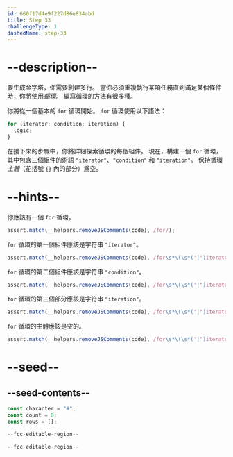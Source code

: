 ```yaml
---
id: 660f17d4e9f227d86e834abd
title: Step 33
challengeType: 1
dashedName: step-33
---
```


# --description--

要生成金字塔，你需要創建多行。 當你必須重複執行某項任務直到滿足某個條件時，你將使用<dfn>循環</dfn>。 編寫循環的方法有很多種。

你將從一個基本的 `for` 循環開始。 `for` 循環使用以下語法：

```js
for (iterator; condition; iteration) {
  logic;
}
```

在接下來的步驟中，你將詳細探索循環的每個組件。 現在，構建一個 `for` 循環，其中包含三個組件的術語 `"iterator"`、`"condition"` 和 `"iteration"`。 保持循環 <dfn>主體</dfn>（花括號 `{}` 內的部分）爲空。


# --hints--

你應該有一個 `for` 循環。

```js
assert.match(__helpers.removeJSComments(code), /for/);
```

`for` 循環的第一個組件應該是字符串 `"iterator"`。

```js
assert.match(__helpers.removeJSComments(code), /for\s*\(\s*('|")iterator\1/);
```

`for` 循環的第二個組件應該是字符串 `"condition"`。

```js
assert.match(__helpers.removeJSComments(code), /for\s*\(\s*('|")iterator\1\s*;\s*('|")condition\2/);
```

`for` 循環的第三個部分應該是字符串 `"iteration"`。

```js
assert.match(__helpers.removeJSComments(code), /for\s*\(\s*('|")iterator\1\s*;\s*('|")condition\2\s*;\s*('|")iteration\3\s*\)/);
```

`for` 循環的主體應該是空的。

```js
assert.match(__helpers.removeJSComments(code), /for\s*\(\s*('|")iterator\1\s*;\s*('|")condition\2\s*;\s*('|")iteration\3\s*\)\s*\{\s*\}/);
```

# --seed--

## --seed-contents--

```js
const character = "#";
const count = 8;
const rows = [];

--fcc-editable-region--

--fcc-editable-region--
```
